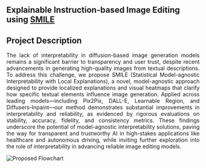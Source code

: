 ## Explainable Instruction-based Image Editing using <a href = "https://github.com/Dependable-Intelligent-Systems-Lab/xwhy"><b>SMILE</b></a>

## Project Description
<p align="justify">The lack of interpretability in diffusion-based image generation models remains a significant barrier to transparency and user trust, despite recent advancements in generating high-quality images from textual descriptions. To address this challenge, we propose SMILE (Statistical Model-agnostic Interpretability with Local Explanations), a novel, model-agnostic approach designed to provide localized explanations and visual heatmaps that clarify how specific textual elements influence image generation. Applied across leading models—including Pix2Pix, DALL-E, Learnable Region, and Diffusers-Inpaint—our method demonstrates substantial improvements in interpretability and reliability, as evidenced by rigorous evaluations on stability, accuracy, fidelity, and consistency metrics. These findings underscore the potential of model-agnostic interpretability solutions, paving the way for transparent and trustworthy AI in high-stakes applications like healthcare and autonomous driving, while inviting further exploration into the role of interpretability in advancing reliable image editing models.</p>
 <img src="https://github.com/Sara068/Smile-to-Explain-Instruct-Image-Editing/blob/main/docs/Figures/flow.png" alt="Proposed Flowchart">
